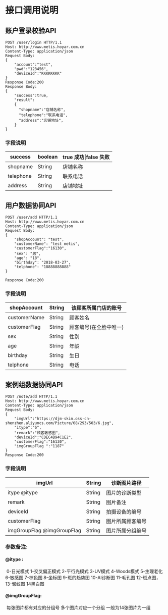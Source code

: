 # 接口调用说明



## 账户登录校验API

```http
POST /user/login HTTP/1.1
Host: http://www.metis.hoyar.com.cn
Content-Type: application/json
Request Body:
{
	"account":"test",
	"pwd":"123456",
	"deviceId":"KKKKKKKK"
}
Response Code:200
Response Body:
{
	"success":true,
	"result":
    {
      "shopname":"店铺名称",
      "telephone":"联系电话",
      "address":"店铺地址",
    }
}
```

[^Host]: Host为开发于商户开发者平台配置的服务器地址(URL),API由云平台发起调用,第三个服务接收回调数据和响应

### 字段说明

| success   | boolean | true 成功\|false 失败 |
| --------- | ------- | --------------------- |
| shopname  | String  | 店铺名称              |
| telephone | String  | 联系电话              |
| address   | String  | 店铺地址              |



## 用户数据协同API

```http
POST /user/add HTTP/1.1
Host: http://www.metis.hoyar.com.cn
Content-Type: application/json
Request Body:
{
    "shopAccount": "test",
    "customerName": "test metis",
    "customerFlag":"16130",
    "sex": "男",
    "age": "18",
    "birthday": "2018-03-27",
    "telphone": "18888888888"
}

Response Code:200
```

### 字段说明

| shopAccount  | String | 该顾客所属门店的账号   |
| ------------ | ------ | ---------------------- |
| customerName | String | 顾客姓名               |
| customerFlag | String | 顾客编号(在全脸中唯一) |
| sex          | String | 性别                   |
| age          | String | 年龄                   |
| birthday     | String | 生日                   |
| telphone     | String | 电话                   |



## 案例组数据协同API

```http
POST /note/add HTTP/1.1
Host: http://www.metis.hoyar.com.cn
Content-Type: application/json
Request Body:
{
    "imgUrl":"https://djm-skin.oss-cn-shenzhen.aliyuncs.com/Picture/68/293/503/6.jpg",
    "itype":"6",
    "remark":"顾客敏感图",
    "deviceId":"CDEC4B94C1E2",
    "customerFlag":"16130",
    "imgGroupFlag ":"1187"
} 
Response Code:200
```

### 字段说明

| imgUrl                     | String | 诊断图片路径     |
| -------------------------- | ------ | ---------------- |
| itype @itype               | String | 图片的诊断类型   |
| remark                     | String | 图片备注         |
| deviceId                   | String | 拍摄设备的编号   |
| customerFlag               | String | 图片所属顾客编号 |
| imgGroupFlag @imgGroupFlag | String | 图片所属分组编号 |

### 参数备注:

#### @itype :

​	0-日光模式 1-交叉偏正模式 2-平行光模式 3-UV模式 4-Woods模式 5-生理老化 6-敏感图 7-棕色图 8-坐标图 9-斑的趋势图 10-AI诊断图 11-毛孔图 12-斑点图，13-皱纹图 14黑白图

####  @imgGroupFlag:

​	 每张图片都有对应的分组号  多个图片对应一个分组  一般为14张图片为一组
